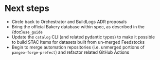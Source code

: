 # Next steps

- Circle back to Orchestrator and BuildLogs ADR proposals
- Bring the official Bakery database within spec, as described in the {doc}`use_guide`
- Update the `catalog` CLI (and related pydantic types) to make it possible to build STAC Items for datasets built from un-merged Feedstocks
- Begin to merge automation repositories (i.e. unmerged portions of `pangeo-forge-prefect`) and refactor related GitHub Actions
